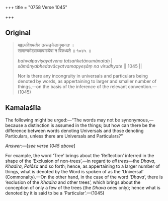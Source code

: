 +++
title = "0758 Verse 1045"

+++
## Original 
>
> बह्वल्पविषयत्वेन तत्सङ्केतानुमानतः ।  
> सामान्यभेदवाच्यत्वमप्येषां न विरुध्यते ॥ १०४५ ॥ 
>
> *bahvalpaviṣayatvena tatsaṅketānumānataḥ* \|  
> *sāmānyabhedavācyatvamapyeṣāṃ na virudhyate* \|\| 1045 \|\| 
>
> Nor is there any incongruity in universals and particulars being denoted by words, as appertaining to larger and smaller number of things,—on the basis of the inference of the relevant convention.—(1045)



## Kamalaśīla

The following might be urged:—“The words may not be synonymous,—because a distinction is assumed in the things; but how can there be the difference between words denoting Universals and those denoting Particulars, unless there are Universals and Particulars?”

*Answer*:—[*see verse 1045 above*]

For example, the word ‘Tree’ brings about the ‘Reflection’ inferred in the shape of the ‘Exclusion of non-trees’,—in regard to *all trees*—the *Dhava*, *Khadira*, *Palāśa* and so forth; hence, as appertaining to a larger number of things, what is denoted by the Word is spoken of as the ‘Universal’ (Commonalty).—On the other hand, in the case of the word ‘*Dhava*’, there is ‘exclusion of the *Khadira* and other trees’, which brings about the conception of only a few of the trees (the *Dhava* ones only); hence what is denoted by it is said to be a ‘Particular’.—(1045)


